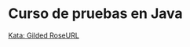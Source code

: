 # Curso de pruebas en Java

[Kata: Gilded RoseURL](https://github.com/emilybache/GildedRose-Refactoring-Kata/blob/master/GildedRoseRequirements_es.md)

